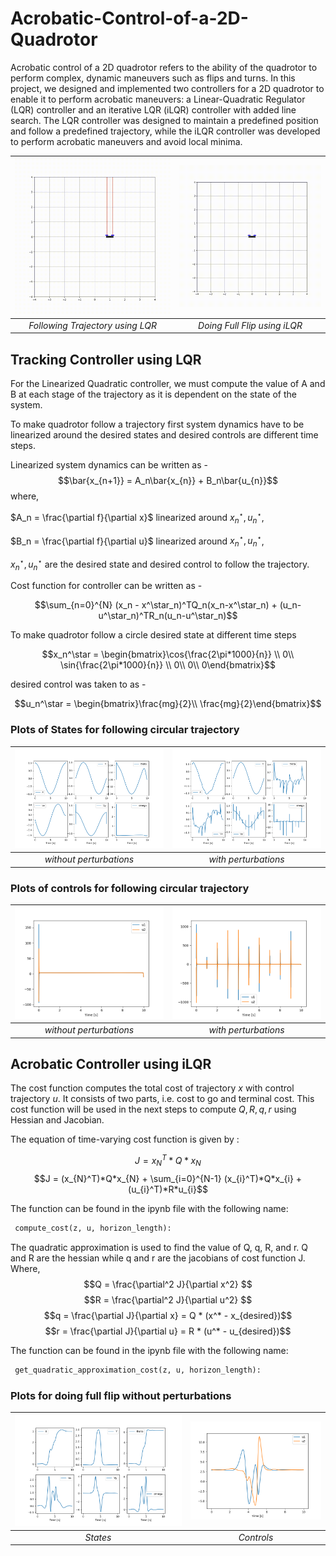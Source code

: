 # Acrobatic-Control-of-a-2D-Quadrotor
Acrobatic control of a 2D quadrotor refers to the ability of the quadrotor to perform complex, dynamic maneuvers such as flips and turns. In this project, we designed and implemented two controllers for a 2D quadrotor to enable it to perform acrobatic maneuvers: a Linear-Quadratic Regulator (LQR) controller and an iterative LQR (iLQR) controller with added line search. The LQR controller was designed to maintain a predefined position and follow a predefined trajectory, while the iLQR controller was developed to perform acrobatic maneuvers and avoid local minima. 

<!-- <p align = 'center'>
<img src = "assets/quadrotorcircle.gif">
<img src = "assets/quadrotoracrobatic.gif">  
</p>   -->

![Alt text](assets/quadrotorcircle.gif)|![Alt text](assets/quadrotoracrobatic.gif)
 :--:|:--:
  *Following Trajectory using LQR* |*Doing Full Flip using iLQR*
  
## Tracking Controller using LQR

For the Linearized Quadratic controller, we must compute the value of A and B at each stage of the trajectory as it is dependent on the state of the system.

To make quadrotor follow a trajectory first system dynamics have to be linearized around the desired states and desired controls are different time steps.

Linearized system dynamics can be written as - 
$$\bar{x_{n+1}} = A_n\bar{x_{n}} + B_n\bar{u_{n}}$$
where,

$A_n =  \frac{\partial f}{\partial x}$ linearized around $x_{n}^\star, u_{n}^\star$, 

$B_n =  \frac{\partial f}{\partial u}$ linearized around $x_{n}^\star, u_{n}^\star$, 

$x_{n}^\star, u_{n}^\star$  are the desired state and desired control to follow the trajectory. 

Cost function for controller can be written as -

$$\sum_{n=0}^{N} (x_n - x^\star_n)^TQ_n(x_n-x^\star_n) + (u_n-u^\star_n)^TR_n(u_n-u^\star_n)$$

To make quadrotor follow a circle desired state at different time steps
                 

$$x_n^\star = \begin{bmatrix}\cos{\frac{2\pi*1000}{n}} \\
0\\
\sin{\frac{2\pi*1000}{n}} \\
0\\
0\\
0\end{bmatrix}$$

desired control was taken to as - 

$$u_n^\star = \begin{bmatrix}\frac{mg}{2}\\ 
\frac{mg}{2}\end{bmatrix}$$

### Plots of States for following circular trajectory 
![Alt text](assets/3.1.png)|![Alt text](assets/3.3.png)
 :--:|:--:
  *without perturbations* |*with perturbations*

### Plots of controls for following circular trajectory
![Alt text](assets/3.2.png)|![Alt text](assets/3.4.png)
 :--:|:--:
  *without perturbations* |*with perturbations*
  
## Acrobatic Controller using iLQR  
The cost function computes the total cost of trajectory $x$ with control trajectory $u$. It consists of two parts, i.e. cost to go and terminal cost. This cost function will be used in the next steps to compute $Q, R, q, r$ using Hessian and Jacobian.

The equation of time-varying cost function is given by :

$$J = x_{N}^T*Q* {x_{N}}$$
$$J = (x_{N}^T)*Q*x_{N} + \sum_{i=0}^{N-1} (x_{i}^T)*Q*x_{i} + (u_{i}^T)*R*u_{i}$$

The function can be found in the ipynb file with the following name:
```python
 compute_cost(z, u, horizon_length):
``` 

The quadratic approximation is used to find the value of Q, q, R, and r.
Q and R are the hessian while q and r are the jacobians of cost function J.
Where,
$$Q = \frac{\partial^2 J}{\partial x^2} $$
$$R = \frac{\partial^2 J}{\partial u^2} $$
$$q = \frac{\partial J}{\partial x} = Q * (x^* - x_{desired})$$
$$r = \frac{\partial J}{\partial u} = R * (u^* - u_{desired})$$

The function can be found in the ipynb file with the following name:
```python
 get_quadratic_approximation_cost(z, u, horizon_length):
```

### Plots for doing full flip without perturbations
![Alt text](assets/4.3.png)|![Alt text](assets/4.4.png)
 :--:|:--:
  *States* |*Controls*
